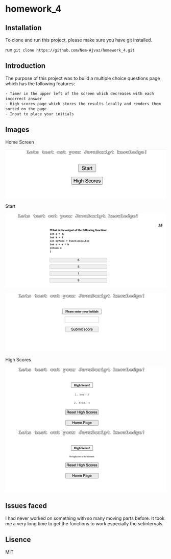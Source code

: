 # homework_4

## Installation

To clone and run this project, please make sure you have git installed.

run `git clone https://github.com/Nem-Ajvaz/homework_4.git`

## Introduction

The purpose of this project was to build a multiple choice questions page which has the following features:

    - Timer in the upper left of the screen which decreases with each incorrect answer
    - High scores page which stores the results locally and renders them sorted on the page
    - Input to place your initials

## Images

Home Screen

![Home Page](/asset/images/screenshots/homepage.png)

Start

![Random Question](/asset/images/screenshots/randquestion.png)

![Submit](/asset/images/screenshots/submit.png)

High Scores

![High Scores](/asset/images/screenshots/highscores.png)
![Reset High Scores](/asset/images/screenshots/resethighscores.png)

## Issues faced

I had never worked on something with so many moving parts before. It took me a very long time to get the functions to work especially the setintervals.

## Lisence

MIT
